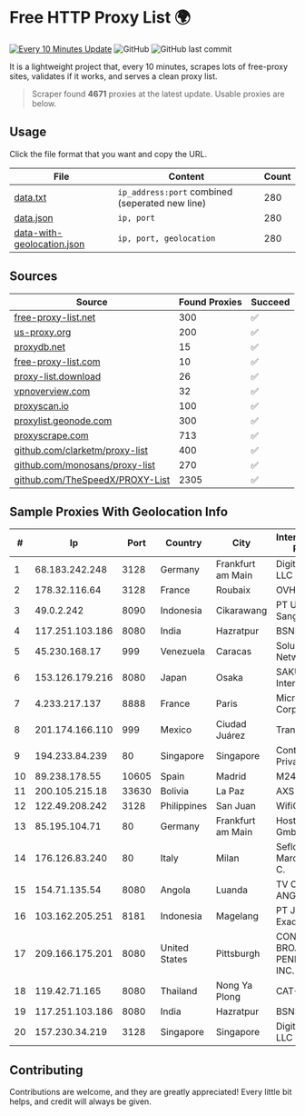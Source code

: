 
# Free HTTP Proxy List 🌍

[![Every 10 Minutes Update](https://github.com/mertguvencli/http-proxy-list/actions/workflows/main.yml/badge.svg?branch=main)](https://github.com/mertguvencli/http-proxy-list/actions/workflows/main.yml)
![GitHub](https://img.shields.io/github/license/mertguvencli/http-proxy-list)
![GitHub last commit](https://img.shields.io/github/last-commit/mertguvencli/http-proxy-list)

It is a lightweight project that, every 10 minutes, scrapes lots of free-proxy sites, validates if it works, and serves a clean proxy list.


> Scraper found **4671** proxies at the latest update. Usable proxies are below.

## Usage

Click the file format that you want and copy the URL.


|File|Content|Count|
|----|-------|-----|
|[data.txt](https://raw.githubusercontent.com/mertguvencli/http-proxy-list/main/proxy-list/data.txt)|`ip_address:port` combined (seperated new line)|280|
|[data.json](https://raw.githubusercontent.com/mertguvencli/http-proxy-list/main/proxy-list/data.json)|`ip, port`|280|
|[data-with-geolocation.json](https://raw.githubusercontent.com/mertguvencli/http-proxy-list/main/proxy-list/data-with-geolocation.json)|`ip, port, geolocation`|280|

## Sources

|Source|Found Proxies|Succeed|
|------|-------------|-------|
|[free-proxy-list.net](https://free-proxy-list.net)|300|✅|
|[us-proxy.org](https://www.us-proxy.org)|200|✅|
|[proxydb.net](http://proxydb.net)|15|✅|
|[free-proxy-list.com](https://free-proxy-list.com/?page=&port=&type%5B%5D=http&type%5B%5D=https&up_time=0&search=Search)|10|✅|
|[proxy-list.download](https://www.proxy-list.download/HTTP)|26|✅|
|[vpnoverview.com](https://vpnoverview.com/privacy/anonymous-browsing/free-proxy-servers)|32|✅|
|[proxyscan.io](https://www.proxyscan.io)|100|✅|
|[proxylist.geonode.com](https://proxylist.geonode.com/api/proxy-list?limit=300&page=1&sort_by=lastChecked&sort_type=desc&protocols=http,https)|300|✅|
|[proxyscrape.com](https://api.proxyscrape.com/v2/?request=displayproxies&protocol=http&timeout=10000&country=all&ssl=all&anonymity=all)|713|✅|
|[github.com/clarketm/proxy-list](https://raw.githubusercontent.com/clarketm/proxy-list/master/proxy-list-raw.txt)|400|✅|
|[github.com/monosans/proxy-list](https://raw.githubusercontent.com/monosans/proxy-list/main/proxies/http.txt)|270|✅|
|[github.com/TheSpeedX/PROXY-List](https://raw.githubusercontent.com/TheSpeedX/PROXY-List/master/http.txt)|2305|✅|


## Sample Proxies With Geolocation Info

|#|Ip|Port|Country|City|Internet Service Provider|
|-|--|----|-------|----|-------------------------|
|1|68.183.242.248|3128|Germany|Frankfurt am Main|DigitalOcean, LLC|
|2|178.32.116.64|3128|France|Roubaix|OVH SAS|
|3|49.0.2.242|8090|Indonesia|Cikarawang|PT Usaha Adi Sanggoro|
|4|117.251.103.186|8080|India|Hazratpur|BSNL Internet|
|5|45.230.168.17|999|Venezuela|Caracas|Soluciones DCN Network C.A|
|6|153.126.179.216|8080|Japan|Osaka|SAKURA Internet Inc.|
|7|4.233.217.137|8888|France|Paris|Microsoft Corporation|
|8|201.174.166.110|999|Mexico|Ciudad Juárez|Transtelco Inc|
|9|194.233.84.239|80|Singapore|Singapore|Contabo Asia Private Limited|
|10|89.238.178.55|10605|Spain|Madrid|M247 Ltd|
|11|200.105.215.18|33630|Bolivia|La Paz|AXS Bolivia S. A.|
|12|122.49.208.242|3128|Philippines|San Juan|WifiCity, Inc|
|13|85.195.104.71|80|Germany|Frankfurt am Main|Host Europe GmbH|
|14|176.126.83.240|80|Italy|Milan|Seflow S.N.C. Di Marco Brame' & C.|
|15|154.71.135.54|8080|Angola|Luanda|TV CABO ANGOLA LDA|
|16|103.162.205.251|8181|Indonesia|Magelang|PT Jaringan Inti Exadata|
|17|209.166.175.201|8080|United States|Pittsburgh|CONTINENTAL BROADBAND PENNSYLVANIA, INC.|
|18|119.42.71.165|8080|Thailand|Nong Ya Plong|CAT-BB|
|19|117.251.103.186|8080|India|Hazratpur|BSNL Internet|
|20|157.230.34.219|3128|Singapore|Singapore|DigitalOcean, LLC|



## Contributing

Contributions are welcome, and they are greatly appreciated! Every
little bit helps, and credit will always be given.

